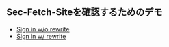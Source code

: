 ## Sec-Fetch-Siteを確認するためのデモ

- [Sign in w/o rewrite](https://sec-fetch-site-demo.pages.dev/api/auth1)
- [Sign in w/ rewrite](https://sec-fetch-site-demo.pages.dev/api/auth2/?redirectTo=https://sec-fetch-site-demo.pages.dev/)